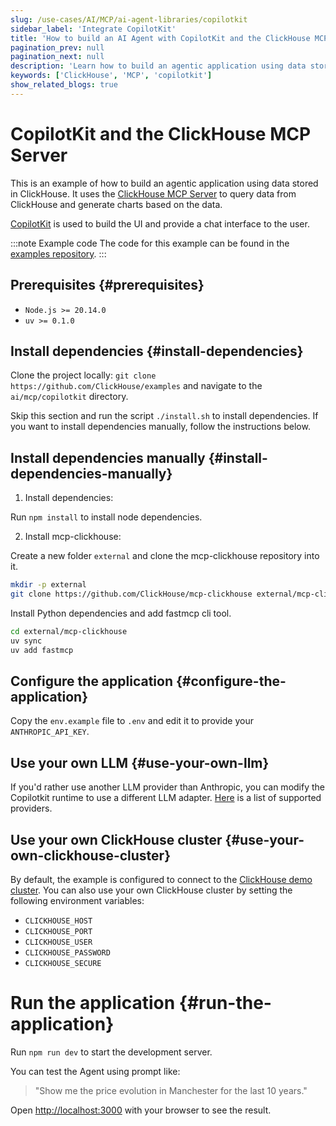 ```yaml
---
slug: /use-cases/AI/MCP/ai-agent-libraries/copilotkit
sidebar_label: 'Integrate CopilotKit'
title: 'How to build an AI Agent with CopilotKit and the ClickHouse MCP Server'
pagination_prev: null
pagination_next: null
description: 'Learn how to build an agentic application using data stored in ClickHouse with ClickHouse MCP and CopilotKit'
keywords: ['ClickHouse', 'MCP', 'copilotkit']
show_related_blogs: true
---
```


# CopilotKit and the ClickHouse MCP Server

This is an example of how to build an agentic application using data stored in 
ClickHouse. It uses the [ClickHouse MCP Server](https://github.com/ClickHouse/mcp-clickhouse) 
to query data from ClickHouse and generate charts based on the data.

[CopilotKit](https://github.com/CopilotKit/CopilotKit) is used to build the UI 
and provide a chat interface to the user.

:::note Example code
The code for this example can be found in the [examples repository](https://github.com/ClickHouse/examples/edit/main/ai/mcp/copilotkit).
:::

## Prerequisites {#prerequisites}

- `Node.js >= 20.14.0`
- `uv >= 0.1.0`

## Install dependencies {#install-dependencies}

Clone the project locally: `git clone https://github.com/ClickHouse/examples` and 
navigate to the `ai/mcp/copilotkit` directory.

Skip this section and run the script `./install.sh` to install dependencies. If 
you want to install dependencies manually, follow the instructions below.

## Install dependencies manually {#install-dependencies-manually}

1. Install dependencies:

Run `npm install` to install node dependencies.

2. Install mcp-clickhouse:

Create a new folder `external` and clone the mcp-clickhouse repository into it.

```sh
mkdir -p external
git clone https://github.com/ClickHouse/mcp-clickhouse external/mcp-clickhouse
```

Install Python dependencies and add fastmcp cli tool.

```sh
cd external/mcp-clickhouse
uv sync
uv add fastmcp
```

## Configure the application {#configure-the-application}

Copy the `env.example` file to `.env` and edit it to provide your `ANTHROPIC_API_KEY`.

## Use your own LLM {#use-your-own-llm}

If you'd rather use another LLM provider than Anthropic, you can modify the 
Copilotkit runtime to use a different LLM adapter.
[Here](https://docs.copilotkit.ai/guides/bring-your-own-llm) is a list of supported 
providers.

## Use your own ClickHouse cluster {#use-your-own-clickhouse-cluster}

By default, the example is configured to connect to the 
[ClickHouse demo cluster](https://sql.clickhouse.com/). You can also use your 
own ClickHouse cluster by setting the following environment variables:

- `CLICKHOUSE_HOST`
- `CLICKHOUSE_PORT`
- `CLICKHOUSE_USER`
- `CLICKHOUSE_PASSWORD`
- `CLICKHOUSE_SECURE`

# Run the application {#run-the-application}

Run `npm run dev` to start the development server.

You can test the Agent using prompt like: 

> "Show me the price evolution in 
Manchester for the last 10 years."

Open [http://localhost:3000](http://localhost:3000) with your browser to see 
the result.